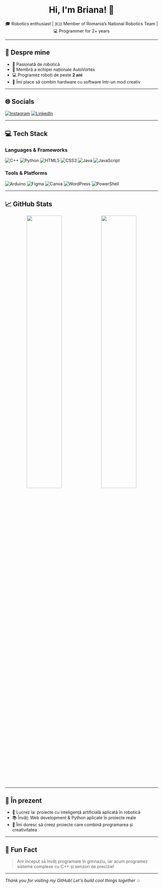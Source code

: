 <h1 align="center">Hi, I'm Briana! 🤖</h1>
<p align="center">🎓 Robotics enthusiast | 🇷🇴 Member of Romania’s National Robotics Team | 💻 Programmer for 2+ years</p>

---

## 💫 Despre mine

- 🤖 Pasionată de robotică  
- 🧠 Membră a echipei naționale AutoVortex  
- 💻 Programez roboți de peste **2 ani**  
- 🎯 Îmi place să combin hardware cu software într-un mod creativ

---

## 🌐 Socials

[![Instagram](https://img.shields.io/badge/Instagram-%23E4405F.svg?style=flat-square&logo=instagram&logoColor=white)](https://www.instagram.com/brienlandia/) 
[![LinkedIn](https://img.shields.io/badge/LinkedIn-blue?style=flat-square&logo=linkedin)](https://www.linkedin.com/in/briana-musat-9b7795295/)


---

## 💻 Tech Stack

### Languages & Frameworks
![C++](https://img.shields.io/badge/C++-00599C?style=flat&logo=c%2B%2B&logoColor=white)
![Python](https://img.shields.io/badge/Python-3776AB?style=flat&logo=python&logoColor=white)
![HTML5](https://img.shields.io/badge/HTML5-e34c26?style=flat&logo=html5&logoColor=white)
![CSS3](https://img.shields.io/badge/CSS3-1572B6?style=flat&logo=css3&logoColor=white)
![Java](https://img.shields.io/badge/Java-ED8B00?style=flat&logo=java&logoColor=white)
![JavaScript](https://img.shields.io/badge/JavaScript-f7df1e?style=flat&logo=javascript&logoColor=black)

### Tools & Platforms
![Arduino](https://img.shields.io/badge/Arduino-00979D?style=flat&logo=arduino&logoColor=white)
![Figma](https://img.shields.io/badge/Figma-F24E1E?style=flat&logo=figma&logoColor=white)
![Canva](https://img.shields.io/badge/Canva-00C4CC?style=flat&logo=canva&logoColor=white)
![WordPress](https://img.shields.io/badge/WordPress-21759B?style=flat&logo=wordpress&logoColor=white)
![PowerShell](https://img.shields.io/badge/PowerShell-5391FE?style=flat&logo=powershell&logoColor=white)

---

## 📈 GitHub Stats

<p align="center">
  <img src="https://github-readme-stats.vercel.app/api?username=briana-codes&show_icons=true&theme=tokyonight" width="48%" />
  <img src="https://github-readme-stats.vercel.app/api/top-langs/?username=briana-codes&layout=compact&theme=tokyonight" width="48%" />
</p>

---

## 🌱 În prezent

- 🔭 Lucrez la: proiecte cu inteligență artificială aplicată în robotică  
- 📚 Învăț: Web development & Python aplicate în proiecte reale  
- 🚀 Îmi doresc să creez proiecte care combină programarea și creativitatea

---

## 🎯 Fun Fact

> Am început să învăț programare în gimnaziu, iar acum programez sisteme complexe cu C++ și senzori de precizie!

---

*Thank you for visiting my GitHub! Let's build cool things together 💥*

